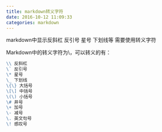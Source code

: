 ```yaml
---
title: markdown转义字符
date: 2016-10-12 11:09:33
categories: markdown
---
```

markdown中显示反斜杠 反引号 星号 下划线等 需要使用转义字符
<!-- more -->
Markdown中的转义字符为\，可以转义的有：

```markdown
\\ 反斜杠
\` 反引号
\* 星号
\_ 下划线
\{\} 大括号
\[\] 中括号
\(\) 小括号
\# 井号
\+ 加号
\- 减号
\. 英文句号
\! 感叹号
```

<!--<img src="/images/6.png" width="800" height="263" />-->
<!--<font color=#FF6666></font>-->
